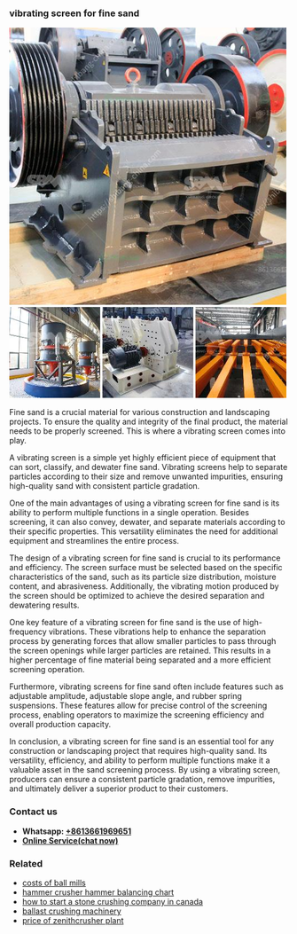 <h3>vibrating screen for fine sand</h3><img src='1708499112.jpg' alt=''><p>Fine sand is a crucial material for various construction and landscaping projects. To ensure the quality and integrity of the final product, the material needs to be properly screened. This is where a vibrating screen comes into play.</p><p>A vibrating screen is a simple yet highly efficient piece of equipment that can sort, classify, and dewater fine sand. Vibrating screens help to separate particles according to their size and remove unwanted impurities, ensuring high-quality sand with consistent particle gradation.</p><p>One of the main advantages of using a vibrating screen for fine sand is its ability to perform multiple functions in a single operation. Besides screening, it can also convey, dewater, and separate materials according to their specific properties. This versatility eliminates the need for additional equipment and streamlines the entire process.</p><p>The design of a vibrating screen for fine sand is crucial to its performance and efficiency. The screen surface must be selected based on the specific characteristics of the sand, such as its particle size distribution, moisture content, and abrasiveness. Additionally, the vibrating motion produced by the screen should be optimized to achieve the desired separation and dewatering results.</p><p>One key feature of a vibrating screen for fine sand is the use of high-frequency vibrations. These vibrations help to enhance the separation process by generating forces that allow smaller particles to pass through the screen openings while larger particles are retained. This results in a higher percentage of fine material being separated and a more efficient screening operation.</p><p>Furthermore, vibrating screens for fine sand often include features such as adjustable amplitude, adjustable slope angle, and rubber spring suspensions. These features allow for precise control of the screening process, enabling operators to maximize the screening efficiency and overall production capacity.</p><p>In conclusion, a vibrating screen for fine sand is an essential tool for any construction or landscaping project that requires high-quality sand. Its versatility, efficiency, and ability to perform multiple functions make it a valuable asset in the sand screening process. By using a vibrating screen, producers can ensure a consistent particle gradation, remove impurities, and ultimately deliver a superior product to their customers.</p><h3>Contact us</h3><ul><li><strong>Whatsapp:&nbsp;<a href="https://wa.me/8613661969651">+8613661969651</a></strong></li><li><a href="https://swt.shibang-china.com/?git&amp;zhl&amp;vibrating screen for fine sand"><strong>Online Service(chat now)</strong></a></li></ul><h3>Related</h3><ul><li><a href='costs of ball mills.md'>costs of ball mills</a></li><li><a href='hammer crusher hammer balancing chart.md'>hammer crusher hammer balancing chart</a></li><li><a href='how to start a stone crushing company in canada.md'>how to start a stone crushing company in canada</a></li><li><a href='ballast crushing machinery.md'>ballast crushing machinery</a></li><li><a href='price of zenithcrusher plant.md'>price of zenithcrusher plant</a></li></ul>